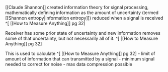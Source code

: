 [[Claude Shannon]] created information theory for signal processing, mathematically defining information as the amount of uncertainty (termed [[Shannon entropy|information entropy]]) reduced when a signal is received ^[ [[How to Measure Anything]] pg 32]

Receiver has some prior state of uncertainty and new information removes some of that uncertainty, but not necessarily all of it. ^[ [[How to Measure Anything]] pg 32]

This is used to calculate ^[ [[How to Measure Anything]] pg 32]
	- limit of amount of information that can transmitted by a signal
	- minimum signal needed to correct for noise
	- max data compression possible
